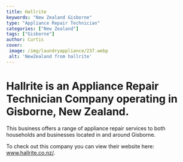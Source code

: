 ```yaml
---
title: Hallrite
keywords: "New Zealand Gisborne"
type: "Appliance Repair Technician"
categories: ["New Zealand"]
tags: ["Gisborne"]
author: Curtis
cover:
 image: /img/laundryappliance/237.webp
 alt: 'NewZealand from hallrite'
---
```


# Hallrite is an Appliance Repair Technician Company operating in Gisborne, New Zealand.

This business offers a range of appliance repair services to both households and businesses located in and around Gisborne.



To check out this company you can view their website here: www.hallrite.co.nz/.
